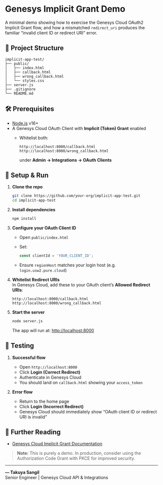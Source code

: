 # Genesys Implicit Grant Demo

A minimal demo showing how to exercise the Genesys Cloud OAuth2 Implicit Grant flow, and how a mismatched `redirect_uri` produces the familiar “invalid client ID or redirect URI” error.

## 📁 Project Structure

```
implicit-app-test/
├── public/
│   ├── index.html
│   ├── callback.html
│   ├── wrong_callback.html
│   └── styles.css
├── server.js
├── .gitignore
└── README.md
```

## 🛠️ Prerequisites

- [Node.js](https://nodejs.org/) v16+  
- A Genesys Cloud OAuth Client with **Implicit (Token) Grant** enabled  
  - Whitelist both:

    ```
    http://localhost:8000/callback.html
    http://localhost:8000/wrong_callback.html
    ```

    under **Admin → Integrations → OAuth Clients**

## 🚀 Setup & Run

1. **Clone the repo**  

   ```bash
   git clone https://github.com/your-org/implicit-app-test.git
   cd implicit-app-test
   ```

2. **Install dependencies**  

   ```bash
   npm install
   ```

3. **Configure your OAuth Client ID**  
   - Open `public/index.html`  
   - Set:

     ```js
     const clientId = 'YOUR_CLIENT_ID';
     ```

   - Ensure `regionHost` matches your login host (e.g. `login.usw2.pure.cloud`)

4. **Whitelist Redirect URIs**  
   In Genesys Cloud, add these to your OAuth client’s **Allowed Redirect URIs**:

   ```text
   http://localhost:8000/callback.html
   http://localhost:8000/wrong_callback.html
   ```

5. **Start the server**  

   ```bash
   node server.js
   ```

   The app will run at: [http://localhost:8000](http://localhost:8000)

## 🎯 Testing

1. **Successful flow**  
   - Open `http://localhost:8000`  
   - Click **Login (Correct Redirect)**  
   - Authenticate in Genesys Cloud  
   - You should land on `callback.html` showing your `access_token`

2. **Error flow**  
   - Return to the home page  
   - Click **Login (Incorrect Redirect)**  
   - Genesys Cloud should immediately show “OAuth client ID or redirect URI is invalid”

## 📖 Further Reading

- [Genesys Cloud Implicit Grant Documentation](https://developer.genesys.cloud/authorization/platform-auth/use-implicit-grant)  

> **Note:** This is purely a demo. In production, consider using the Authorization Code Grant with PKCE for improved security.

---

**— Takuya Sangil**  
Senior Engineer | Genesys Cloud API & Integrations
